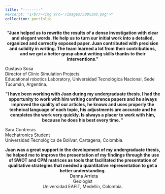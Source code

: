 ```yaml
---
title: "--------"
#excerpt: "1<br/><img src='/images/500x300.png'>"
collection: portfolio
---
```



<p align="center">
<b>"Juan helped us to rewrite the results of a dense investigation with clear and elegant words. He help us to turn our initial work into a detailed, organized and correctly exposed paper. Juan contributed with precision and solidity in writing. The team learned a lot from their contributions, and we got a better grasp about writing skills thanks to their interventions."</b><br>
  
Gustavo Sosa<br>
Director of Clinic Simulation Projects<br>
Educational robotics Laboratory, Universidad Tecnológica Nacional, Sede Tucumán, Argentina.<br>
</p>

<p align="center">
<b>"I have been working with Juan during my undergraduate thesis. I had the opportunity to work with him writing conference papers and he always improved the quality of our articles, he knows and uses properly the technical language of each topic, his adjustments are accurate and he completes the work very quickly. Is always a placer to work with him, because he does his best every time. "</b><br>
  
Sara Contreras<br>
Mechatronics Student<br>
Universidad Tecnológica de Bolívar, Cartagena, Colombia.<br>
</p>

<p align="center">
<b> Juan was a great support in the development of my undergraduate thesis, he helped me to improve the presentation of my findings through the use of SWOT and CPM matrices as tools that facilitated the presentation of qualitative strategies that needed a quantitative representation to get a better understanding. </b><br>
 
Danna Arrieta<br>
Geologist<br>
Universidad EAFIT, Medellín, Colombia.
</p>
